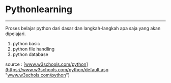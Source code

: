 # Pythonlearning

___

Proses belajar python dari dasar dan langkah-langkah apa saja yang akan dipelajari.

1. python basic
2. python file handling
3. python database

source : [www.w3schools.com/python](https://www.w3schools.com/python/default.asp "www.w3schols.com/python")

